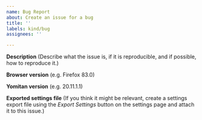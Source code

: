 ```yaml
---
name: Bug Report
about: Create an issue for a bug
title: ''
labels: kind/bug
assignees: ''

---
```


**Description**
(Describe what the issue is, if it is reproducible, and if possible, how to reproduce it.)

**Browser version**
(e.g. Firefox 83.0)

**Yomitan version**
(e.g. 20.11.1.1)

**Exported settings file**
(If you think it might be relevant, create a settings export file using the _Export Settings_ button on the settings page and attach it to this issue.)
